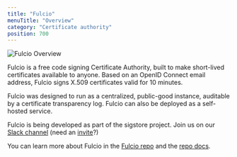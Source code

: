 ```yaml
---
title: "Fulcio"
menuTitle: "Overview"
category: "Certificate authority"
position: 700
---
```


![Fulcio Overview](/sigstore_fulcio-horizontal-color.svg)

Fulcio is a free code signing Certificate Authority, built to make short-lived certificates available to anyone. Based on an OpenID Connect email address, Fulcio signs X.509 certificates valid for 10 minutes.

Fulcio was designed to run as a centralized, public-good instance, auditable by a certificate transparency log. Fulcio can also be deployed as a self-hosted service.

Fulcio is being developed as part of the sigstore project. Join us on our [Slack channel](https://sigstore.slack.com/) (need an [invite](https://links.sigstore.dev/slack-invite)?)

You can learn more about Fulcio in the [Fulcio repo](https://github.com/sigstore/fulcio) and the [repo docs](https://github.com/sigstore/fulcio/tree/main/docs). 
